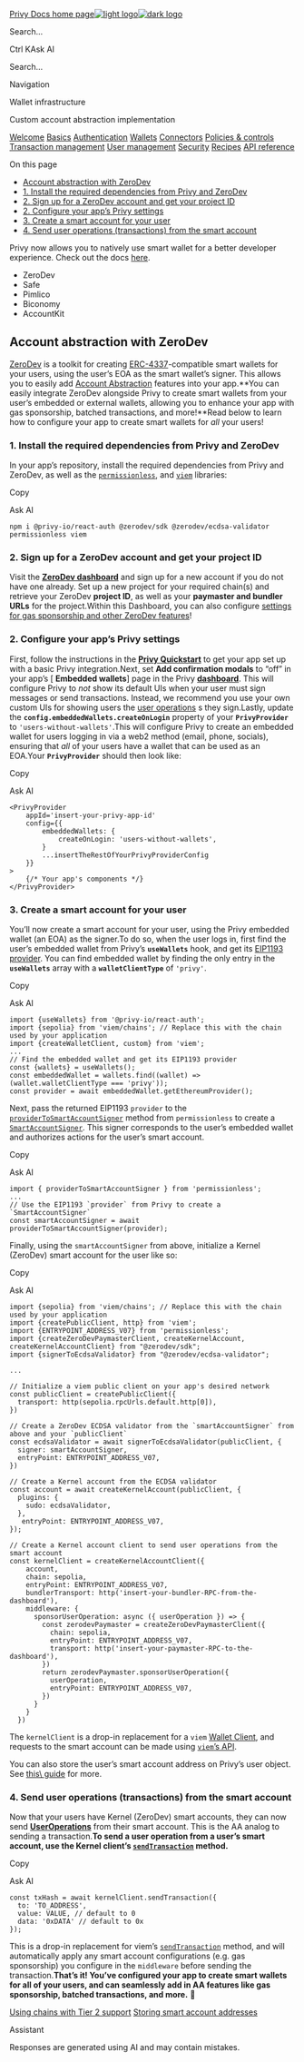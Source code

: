 [Privy Docs home page![light logo](https://mintcdn.com/privy-c2af3412/Ih_Fo3QYM486gzWq/logo/privy-logo-light.png?maxW=778&auto=format&n=Ih_Fo3QYM486gzWq&q=85&s=c362e762bc1c1da26b1efff5b4d88cd6)![dark logo](https://mintcdn.com/privy-c2af3412/Ih_Fo3QYM486gzWq/logo/privy-logo-dark.png?maxW=778&auto=format&n=Ih_Fo3QYM486gzWq&q=85&s=1e86ace7c2f126aafd35c65805dcf64b)](https://docs.privy.io/)

Search...

Ctrl KAsk AI

Search...

Navigation

Wallet infrastructure

Custom account abstraction implementation

[Welcome](https://docs.privy.io/welcome) [Basics](https://docs.privy.io/basics/get-started/about) [Authentication](https://docs.privy.io/authentication/overview) [Wallets](https://docs.privy.io/wallets/overview) [Connectors](https://docs.privy.io/wallets/connectors/overview) [Policies & controls](https://docs.privy.io/controls/overview) [Transaction management](https://docs.privy.io/transaction-management/overview) [User management](https://docs.privy.io/user-management/overview) [Security](https://docs.privy.io/security/overview) [Recipes](https://docs.privy.io/recipes/overview) [API reference](https://docs.privy.io/api-reference/introduction)

On this page

- [Account abstraction with ZeroDev](https://docs.privy.io/recipes/account-abstraction/custom-implementation#account-abstraction-with-zerodev)
- [1\. Install the required dependencies from Privy and ZeroDev](https://docs.privy.io/recipes/account-abstraction/custom-implementation#1-install-the-required-dependencies-from-privy-and-zerodev)
- [2\. Sign up for a ZeroDev account and get your project ID](https://docs.privy.io/recipes/account-abstraction/custom-implementation#2-sign-up-for-a-zerodev-account-and-get-your-project-id)
- [2\. Configure your app’s Privy settings](https://docs.privy.io/recipes/account-abstraction/custom-implementation#2-configure-your-app%E2%80%99s-privy-settings)
- [3\. Create a smart account for your user](https://docs.privy.io/recipes/account-abstraction/custom-implementation#3-create-a-smart-account-for-your-user)
- [4\. Send user operations (transactions) from the smart account](https://docs.privy.io/recipes/account-abstraction/custom-implementation#4-send-user-operations-transactions-from-the-smart-account)

Privy now allows you to natively use smart wallet for a better developer experience. Check out the
docs [here](https://docs.privy.io/wallets/using-wallets/evm-smart-wallets/overview).

- ZeroDev
- Safe
- Pimlico
- Biconomy
- AccountKit

## [​](https://docs.privy.io/recipes/account-abstraction/custom-implementation\#account-abstraction-with-zerodev)  Account abstraction with ZeroDev

[ZeroDev](https://zerodev.app/) is a toolkit for creating [ERC-4337](https://eips.ethereum.org/EIPS/eip-4337)-compatible smart wallets for your users, using the user’s EOA as the smart wallet’s signer. This allows you to easily add [Account Abstraction](https://ethereum.org/en/roadmap/account-abstraction/) features into your app.**You can easily integrate ZeroDev alongside Privy to create smart wallets from your user’s embedded or external wallets, allowing you to enhance your app with gas sponsorship, batched transactions, and more!**Read below to learn how to configure your app to create smart wallets for _all_ your users!

### [​](https://docs.privy.io/recipes/account-abstraction/custom-implementation\#1-install-the-required-dependencies-from-privy-and-zerodev)  1\. Install the required dependencies from Privy and ZeroDev

In your app’s repository, install the required dependencies from Privy and ZeroDev, as well as the [`permissionless`](https://www.npmjs.com/package/permissionless), and [`viem`](https://www.npmjs.com/package/viem) libraries:

Copy

Ask AI

```
npm i @privy-io/react-auth @zerodev/sdk @zerodev/ecdsa-validator permissionless viem

```

### [​](https://docs.privy.io/recipes/account-abstraction/custom-implementation\#2-sign-up-for-a-zerodev-account-and-get-your-project-id)  2\. Sign up for a ZeroDev account and get your project ID

Visit the [**ZeroDev dashboard**](https://dashboard.zerodev.app/) and sign up for a new account if you do not have one already. Set up a new project for your required chain(s) and retrieve your ZeroDev **project ID**, as well as your **paymaster and bundler URLs** for the project.Within this Dashboard, you can also configure [settings for gas sponsorship and other ZeroDev features](https://docs.zerodev.app/sdk/getting-started/tutorial)!

### [​](https://docs.privy.io/recipes/account-abstraction/custom-implementation\#2-configure-your-app%E2%80%99s-privy-settings)  2\. Configure your app’s Privy settings

First, follow the instructions in the [**Privy Quickstart**](https://docs.privy.io/basics/react/quickstart) to get your app set up with a basic Privy integration.Next, set **Add confirmation modals** to “off” in your app’s \[ **Embedded wallets**\] page in the Privy [**dashboard**](https://dashboard.privy.io/). This will configure Privy to _not_ show its default UIs when your user must sign messages or send transactions. Instead, we recommend you use your own custom UIs for showing users the [user operations](https://www.alchemy.com/overviews/user-operations) s they sign.Lastly, update the **`config.embeddedWallets.createOnLogin`** property of your **`PrivyProvider`** to `'users-without-wallets'`.This will configure Privy to create an embedded wallet for users logging in via a web2 method (email, phone, socials), ensuring that _all_ of your users have a wallet that can be used as an EOA.Your **`PrivyProvider`** should then look like:

Copy

Ask AI

```
<PrivyProvider
    appId='insert-your-privy-app-id'
    config={{
        embeddedWallets: {
            createOnLogin: 'users-without-wallets',
        }
        ...insertTheRestOfYourPrivyProviderConfig
    }}
>
    {/* Your app's components */}
</PrivyProvider>

```

### [​](https://docs.privy.io/recipes/account-abstraction/custom-implementation\#3-create-a-smart-account-for-your-user)  3\. Create a smart account for your user

You’ll now create a smart account for your user, using the Privy embedded wallet (an EOA) as the signer.To do so, when the user logs in, first find the user’s embedded wallet from Privy’s **`useWallets`** hook, and get its [EIP1193 provider](https://docs.privy.io/wallets/using-wallets/ethereum/web3-integrations). You can find embedded wallet by finding the only entry in the **`useWallets`** array with a **`walletClientType`** of `'privy'`.

Copy

Ask AI

```
import {useWallets} from '@privy-io/react-auth';
import {sepolia} from 'viem/chains'; // Replace this with the chain used by your application
import {createWalletClient, custom} from 'viem';
...
// Find the embedded wallet and get its EIP1193 provider
const {wallets} = useWallets();
const embeddedWallet = wallets.find((wallet) => (wallet.walletClientType === 'privy'));
const provider = await embeddedWallet.getEthereumProvider();

```

Next, pass the returned EIP1193 `provider` to the [`providerToSmartAccountSigner`](https://docs.pimlico.io/references/permissionless/v0_1/reference/utils/providerToSmartAccountSigner) method from `permissionless` to create a [`SmartAccountSigner`](https://docs.pimlico.io/references/permissionless/how-to/signers#signers-for-permissionlessjs). This signer corresponds to the user’s embedded wallet and authorizes actions for the user’s smart account.

Copy

Ask AI

```
import { providerToSmartAccountSigner } from 'permissionless';
...
// Use the EIP1193 `provider` from Privy to create a `SmartAccountSigner`
const smartAccountSigner = await providerToSmartAccountSigner(provider);

```

Finally, using the `smartAccountSigner` from above, initialize a Kernel (ZeroDev) smart account for the user like so:

Copy

Ask AI

```
import {sepolia} from 'viem/chains'; // Replace this with the chain used by your application
import {createPublicClient, http} from 'viem';
import {ENTRYPOINT_ADDRESS_V07} from 'permissionless';
import {createZeroDevPaymasterClient, createKernelAccount, createKernelAccountClient} from "@zerodev/sdk";
import {signerToEcdsaValidator} from "@zerodev/ecdsa-validator";

...

// Initialize a viem public client on your app's desired network
const publicClient = createPublicClient({
  transport: http(sepolia.rpcUrls.default.http[0]),
})

// Create a ZeroDev ECDSA validator from the `smartAccountSigner` from above and your `publicClient`
const ecdsaValidator = await signerToEcdsaValidator(publicClient, {
  signer: smartAccountSigner,
  entryPoint: ENTRYPOINT_ADDRESS_V07,
})

// Create a Kernel account from the ECDSA validator
const account = await createKernelAccount(publicClient, {
  plugins: {
    sudo: ecdsaValidator,
  },
   entryPoint: ENTRYPOINT_ADDRESS_V07,
});

// Create a Kernel account client to send user operations from the smart account
const kernelClient = createKernelAccountClient({
    account,
    chain: sepolia,
    entryPoint: ENTRYPOINT_ADDRESS_V07,
    bundlerTransport: http('insert-your-bundler-RPC-from-the-dashboard'),
    middleware: {
      sponsorUserOperation: async ({ userOperation }) => {
        const zerodevPaymaster = createZeroDevPaymasterClient({
          chain: sepolia,
          entryPoint: ENTRYPOINT_ADDRESS_V07,
          transport: http('insert-your-paymaster-RPC-to-the-dashboard'),
        })
        return zerodevPaymaster.sponsorUserOperation({
          userOperation,
          entryPoint: ENTRYPOINT_ADDRESS_V07,
        })
      }
    }
  })

```

The `kernelClient` is a drop-in replacement for a `viem` [Wallet Client](https://viem.sh/docs/clients/wallet.html), and requests to the smart account can be made using [`viem`’s API](https://docs.zerodev.app/sdk/core-api/send-transactions).

You can also store the user’s smart account address on Privy’s user object. See [this\\
guide](https://docs.privy.io/recipes/account-abstraction/address.md) for more.

### [​](https://docs.privy.io/recipes/account-abstraction/custom-implementation\#4-send-user-operations-transactions-from-the-smart-account)  4\. Send user operations (transactions) from the smart account

Now that your users have Kernel (ZeroDev) smart accounts, they can now send [**UserOperations**](https://eips.ethereum.org/EIPS/eip-4337) from their smart account. This is the AA analog to sending a transaction.**To send a user operation from a user’s smart account, use the Kernel client’s [`sendTransaction`](https://docs.zerodev.app/sdk/core-api/send-transactions#sending-transactions-1) method.**

Copy

Ask AI

```
const txHash = await kernelClient.sendTransaction({
  to: 'TO_ADDRESS',
  value: VALUE, // default to 0
  data: '0xDATA' // default to 0x
});

```

This is a drop-in replacement for viem’s [`sendTransaction`](https://viem.sh/docs/actions/wallet/sendTransaction.html) method, and will automatically apply any smart account configurations (e.g. gas sponsorship) you configure in the `middleware` before sending the transaction.**That’s it! You’ve configured your app to create smart wallets for all of your users, and can seamlessly add in AA features like gas sponsorship, batched transactions, and more.** 🎉

[Using chains with Tier 2 support](https://docs.privy.io/recipes/use-tier-2) [Storing smart account addresses](https://docs.privy.io/recipes/account-abstraction/address)

Assistant

Responses are generated using AI and may contain mistakes.